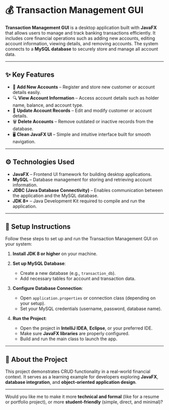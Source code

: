 

# 💰 Transaction Management GUI

**Transaction Management GUI** is a desktop application built with **JavaFX** that allows users to manage and track banking transactions efficiently. It includes core financial operations such as adding new accounts, editing account information, viewing details, and removing accounts. The system connects to a **MySQL database** to securely store and manage all account data.

---

## ✨ Key Features

* 🧾 **Add New Accounts** – Register and store new customer or account details easily.
* 🔍 **View Account Information** – Access account details such as holder name, balance, and account type.
* 🧮 **Update Account Records** – Edit and modify customer or account details.
* 🗑️ **Delete Accounts** – Remove outdated or inactive records from the database.
* 🖥️ **Clean JavaFX UI** – Simple and intuitive interface built for smooth navigation.

---

## ⚙️ Technologies Used

* **JavaFX** – Frontend UI framework for building desktop applications.
* **MySQL** – Database management for storing and retrieving account information.
* **JDBC (Java Database Connectivity)** – Enables communication between the application and the MySQL database.
* **JDK 8+** – Java Development Kit required to compile and run the application.

---

## 🧩 Setup Instructions

Follow these steps to set up and run the Transaction Management GUI on your system:

1. **Install JDK 8 or higher** on your machine.
2. **Set up MySQL Database**:

   * Create a new database (e.g., `transaction_db`).
   * Add necessary tables for account and transaction data.
3. **Configure Database Connection**:

   * Open `application.properties` or connection class (depending on your setup).
   * Set your MySQL credentials (username, password, database name).
4. **Run the Project**:

   * Open the project in **IntelliJ IDEA**, **Eclipse**, or your preferred IDE.
   * Make sure **JavaFX libraries** are properly configured.
   * Build and run the main class to launch the app.

---

## 🧠 About the Project

This project demonstrates CRUD functionality in a real-world financial context. It serves as a learning example for developers exploring **JavaFX**, **database integration**, and **object-oriented application design**.

---



Would you like me to make it more **technical and formal** (like for a resume or portfolio project), or more **student-friendly** (simple, direct, and minimal)?
